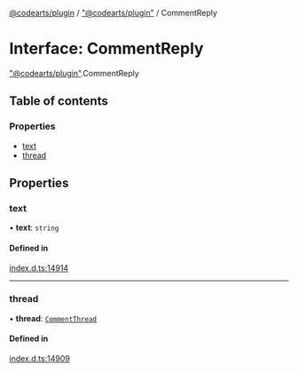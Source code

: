 [@codearts/plugin](../README.md) / ["@codearts/plugin"](../modules/_codearts_plugin_.md) / CommentReply

# Interface: CommentReply

["@codearts/plugin"](../modules/_codearts_plugin_.md).CommentReply

## Table of contents

### Properties

- [text](codearts_plugin_.CommentReply.md#text)
- [thread](codearts_plugin_.CommentReply.md#thread)

## Properties

### text

• **text**: `string`

#### Defined in

[index.d.ts:14914](https://github.com/huaweicloud/cloudide-plugin-api/blob/03c74e5/index.d.ts#L14914)

___

### thread

• **thread**: [`CommentThread`](codearts_plugin_.CommentThread.md)

#### Defined in

[index.d.ts:14909](https://github.com/huaweicloud/cloudide-plugin-api/blob/03c74e5/index.d.ts#L14909)
